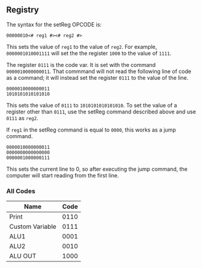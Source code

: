 ## Registry

The syntax for the setReg OPCODE is:

```
00000010<# reg1 #><# reg2 #>
```

This sets the value of `reg1` to the value of `reg2`.
For example, `0000001010001111` will set the the register `1000` to the value of `1111`.

The register `0111` is the code var. It is set with the command `0000010000000011`. That commmand will not read the following line of code as a command; it will instead set the register `0111` to the value of the line.

```
0000010000000011
1010101010101010
```

This sets the value of `0111` to `1010101010101010`. To set the value of a register other than `0111`, use the setReg command described above and use `0111` as `reg2`.

If `reg1` in the setReg command is equal to `0000`, this works as a jump command.

```
0000010000000011
0000000000000000
0000001000000111
```

This sets the current line to 0, so after executing the jump command, the computer will start reading from the first line.

### All Codes

| Name            | Code |
| --------------- | ---- |
| Print           | 0110 |
| Custom Variable | 0111 |
| ALU1            | 0001 |
| ALU2            | 0010 |
| ALU OUT         | 1000 |
